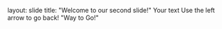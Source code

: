 layout: slide
title: "Welcome to our second slide!"
Your text
Use the left arrow to go back!
"Way to Go!"
